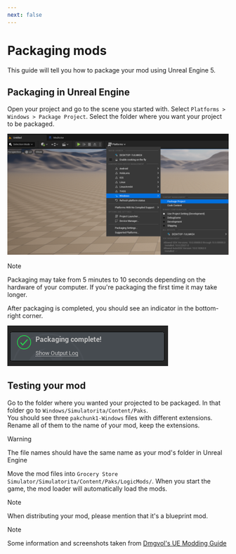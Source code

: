 ```yaml
---
next: false
---
```

# Packaging mods
This guide will tell you how to package your mod using Unreal Engine 5.

## Packaging in Unreal Engine
Open your project and go to the scene you started with. Select `Platforms > Windows > Package Project`. Select the folder where you want your project to be packaged.

![Package Project](../media/package_project.png)

> [!NOTE]
> Packaging may take from 5 minutes to 10 seconds depending on the hardware of your computer. If you're packaging the first time it may take longer.

After packaging is completed, you should see an indicator in the bottom-right corner.

![Packaging Complete](../media/packaging_complete.png)

## Testing your mod
Go to the folder where you wanted your projected to be packaged.
In that folder go to `Windows/Simulatorita/Content/Paks`.  
You should see three `pakchunk1-Windows` files with different extensions.
Rename all of them to the name of your mod, keep the extensions.

> [!WARNING]
> The file names should have the same name as your mod's folder in Unreal Engine

Move the mod files into `Grocery Store Simulator/Simulatorita/Content/Paks/LogicMods/`.
When you start the game, the mod loader will automatically load the mods.

> [!NOTE]
> When distributing your mod, please mention that it's a blueprint mod.

> [!NOTE]
> Some information and screenshots taken from [Dmgvol's UE Modding Guide](https://github.com/Dmgvol/UE_Modding/)

